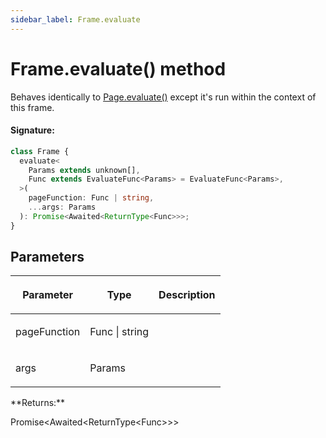 ```yaml
---
sidebar_label: Frame.evaluate
---
```


# Frame.evaluate() method

Behaves identically to [Page.evaluate()](./puppeteer.page.evaluate.md) except it's run within the context of this frame.

#### Signature:

```typescript
class Frame {
  evaluate<
    Params extends unknown[],
    Func extends EvaluateFunc<Params> = EvaluateFunc<Params>,
  >(
    pageFunction: Func | string,
    ...args: Params
  ): Promise<Awaited<ReturnType<Func>>>;
}
```

## Parameters

<table><thead><tr><th>

Parameter

</th><th>

Type

</th><th>

Description

</th></tr></thead>
<tbody><tr><td>

pageFunction

</td><td>

Func \| string

</td><td>

</td></tr>
<tr><td>

args

</td><td>

Params

</td><td>

</td></tr>
</tbody></table>
**Returns:**

Promise&lt;Awaited&lt;ReturnType&lt;Func&gt;&gt;&gt;
